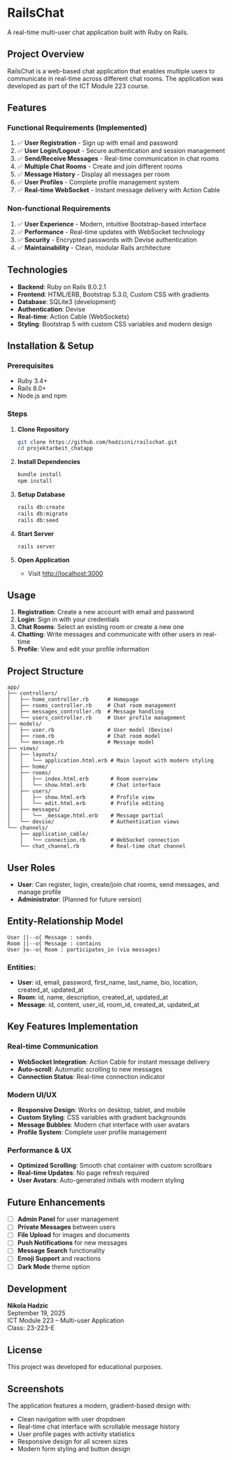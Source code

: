 # RailsChat

A real-time multi-user chat application built with Ruby on Rails.

## Project Overview

RailsChat is a web-based chat application that enables multiple users to communicate in real-time across different chat rooms. The application was developed as part of the ICT Module 223 course.

## Features

### Functional Requirements (Implemented)
1. ✅ **User Registration** - Sign up with email and password
2. ✅ **User Login/Logout** - Secure authentication and session management
3. ✅ **Send/Receive Messages** - Real-time communication in chat rooms
4. ✅ **Multiple Chat Rooms** - Create and join different rooms
5. ✅ **Message History** - Display all messages per room
6. ✅ **User Profiles** - Complete profile management system
7. ✅ **Real-time WebSocket** - Instant message delivery with Action Cable

### Non-functional Requirements
1. ✅ **User Experience** - Modern, intuitive Bootstrap-based interface
2. ✅ **Performance** - Real-time updates with WebSocket technology
3. ✅ **Security** - Encrypted passwords with Devise authentication
4. ✅ **Maintainability** - Clean, modular Rails architecture

## Technologies

- **Backend**: Ruby on Rails 8.0.2.1
- **Frontend**: HTML/ERB, Bootstrap 5.3.0, Custom CSS with gradients
- **Database**: SQLite3 (development)
- **Authentication**: Devise
- **Real-time**: Action Cable (WebSockets)
- **Styling**: Bootstrap 5 with custom CSS variables and modern design

## Installation & Setup

### Prerequisites
- Ruby 3.4+
- Rails 8.0+
- Node.js and npm

### Steps

1. **Clone Repository**
   ```bash
   git clone https://github.com/hadzicni/railschat.git
   cd projektarbeit_chatapp
   ```

2. **Install Dependencies**
   ```bash
   bundle install
   npm install
   ```

3. **Setup Database**
   ```bash
   rails db:create
   rails db:migrate
   rails db:seed
   ```

4. **Start Server**
   ```bash
   rails server
   ```

5. **Open Application**
   - Visit [http://localhost:3000](http://localhost:3000)

## Usage

1. **Registration**: Create a new account with email and password
2. **Login**: Sign in with your credentials
3. **Chat Rooms**: Select an existing room or create a new one
4. **Chatting**: Write messages and communicate with other users in real-time
5. **Profile**: View and edit your profile information

## Project Structure

```
app/
├── controllers/
│   ├── home_controller.rb      # Homepage
│   ├── rooms_controller.rb     # Chat room management
│   ├── messages_controller.rb  # Message handling
│   └── users_controller.rb     # User profile management
├── models/
│   ├── user.rb                 # User model (Devise)
│   ├── room.rb                 # Chat room model
│   └── message.rb              # Message model
├── views/
│   ├── layouts/
│   │   └── application.html.erb # Main layout with modern styling
│   ├── home/
│   ├── rooms/
│   │   ├── index.html.erb       # Room overview
│   │   └── show.html.erb        # Chat interface
│   ├── users/
│   │   ├── show.html.erb        # Profile view
│   │   └── edit.html.erb        # Profile editing
│   ├── messages/
│   │   └── _message.html.erb    # Message partial
│   └── devise/                  # Authentication views
└── channels/
    ├── application_cable/
    │   └── connection.rb        # WebSocket connection
    └── chat_channel.rb          # Real-time chat channel
```

## User Roles

- **User**: Can register, login, create/join chat rooms, send messages, and manage profile
- **Administrator**: (Planned for future version)

## Entity-Relationship Model

```
User ||--o{ Message : sends
Room ||--o{ Message : contains
User }o--o{ Room : participates_in (via messages)
```

### Entities:
- **User**: id, email, password, first_name, last_name, bio, location, created_at, updated_at
- **Room**: id, name, description, created_at, updated_at
- **Message**: id, content, user_id, room_id, created_at, updated_at

## Key Features Implementation

### Real-time Communication
- **WebSocket Integration**: Action Cable for instant message delivery
- **Auto-scroll**: Automatic scrolling to new messages
- **Connection Status**: Real-time connection indicator

### Modern UI/UX
- **Responsive Design**: Works on desktop, tablet, and mobile
- **Custom Styling**: CSS variables with gradient backgrounds
- **Message Bubbles**: Modern chat interface with user avatars
- **Profile System**: Complete user profile management

### Performance & UX
- **Optimized Scrolling**: Smooth chat container with custom scrollbars
- **Real-time Updates**: No page refresh required
- **User Avatars**: Auto-generated initials with modern styling

## Future Enhancements

- [ ] **Admin Panel** for user management
- [ ] **Private Messages** between users
- [ ] **File Upload** for images and documents
- [ ] **Push Notifications** for new messages
- [ ] **Message Search** functionality
- [ ] **Emoji Support** and reactions
- [ ] **Dark Mode** theme option

## Development

**Nikola Hadzic**  
September 19, 2025  
ICT Module 223 – Multi-user Application  
Class: 23-223-E

## License

This project was developed for educational purposes.

## Screenshots

The application features a modern, gradient-based design with:
- Clean navigation with user dropdown
- Real-time chat interface with scrollable message history
- User profile pages with activity statistics
- Responsive design for all screen sizes
- Modern form styling and button design
